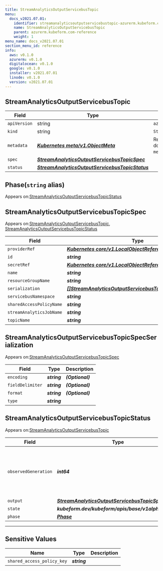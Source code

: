 ```yaml
---
title: StreamAnalyticsOutputServicebusTopic
menu:
  docs_v2021.07.01:
    identifier: streamanalyticsoutputservicebustopic-azurerm.kubeform.com
    name: StreamAnalyticsOutputServicebusTopic
    parent: azurerm.kubeform.com-reference
    weight: 1
menu_name: docs_v2021.07.01
section_menu_id: reference
info:
  aws: v0.1.0
  azurerm: v0.1.0
  digitalocean: v0.1.0
  google: v0.1.0
  installer: v2021.07.01
  linode: v0.1.0
  version: v2021.07.01
---
```


## StreamAnalyticsOutputServicebusTopic
| Field | Type | Description |
| ------ | ----- | ----------- |
| `apiVersion` | string | `azurerm.kubeform.com/v1alpha1` |
|    `kind` | string | `StreamAnalyticsOutputServicebusTopic` |
| `metadata` | ***[Kubernetes meta/v1.ObjectMeta](https://v1-18.docs.kubernetes.io/docs/reference/generated/kubernetes-api/v1.18/#objectmeta-v1-meta)***|Refer to the Kubernetes API documentation for the fields of the `metadata` field.|
| `spec` | ***[StreamAnalyticsOutputServicebusTopicSpec](#streamanalyticsoutputservicebustopicspec)***||
| `status` | ***[StreamAnalyticsOutputServicebusTopicStatus](#streamanalyticsoutputservicebustopicstatus)***||
## Phase(`string` alias)

Appears on:[StreamAnalyticsOutputServicebusTopicStatus](#streamanalyticsoutputservicebustopicstatus)

## StreamAnalyticsOutputServicebusTopicSpec

Appears on:[StreamAnalyticsOutputServicebusTopic](#streamanalyticsoutputservicebustopic), [StreamAnalyticsOutputServicebusTopicStatus](#streamanalyticsoutputservicebustopicstatus)

| Field | Type | Description |
| ------ | ----- | ----------- |
| `providerRef` | ***[Kubernetes core/v1.LocalObjectReference](https://v1-18.docs.kubernetes.io/docs/reference/generated/kubernetes-api/v1.18/#localobjectreference-v1-core)***||
| `id` | ***string***||
| `secretRef` | ***[Kubernetes core/v1.LocalObjectReference](https://v1-18.docs.kubernetes.io/docs/reference/generated/kubernetes-api/v1.18/#localobjectreference-v1-core)***||
| `name` | ***string***||
| `resourceGroupName` | ***string***||
| `serialization` | ***[[]StreamAnalyticsOutputServicebusTopicSpecSerialization](#streamanalyticsoutputservicebustopicspecserialization)***||
| `servicebusNamespace` | ***string***||
| `sharedAccessPolicyName` | ***string***||
| `streamAnalyticsJobName` | ***string***||
| `topicName` | ***string***||
## StreamAnalyticsOutputServicebusTopicSpecSerialization

Appears on:[StreamAnalyticsOutputServicebusTopicSpec](#streamanalyticsoutputservicebustopicspec)

| Field | Type | Description |
| ------ | ----- | ----------- |
| `encoding` | ***string***| ***(Optional)*** |
| `fieldDelimiter` | ***string***| ***(Optional)*** |
| `format` | ***string***| ***(Optional)*** |
| `type` | ***string***||
## StreamAnalyticsOutputServicebusTopicStatus

Appears on:[StreamAnalyticsOutputServicebusTopic](#streamanalyticsoutputservicebustopic)

| Field | Type | Description |
| ------ | ----- | ----------- |
| `observedGeneration` | ***int64***| ***(Optional)*** Resource generation, which is updated on mutation by the API Server.|
| `output` | ***[StreamAnalyticsOutputServicebusTopicSpec](#streamanalyticsoutputservicebustopicspec)***| ***(Optional)*** |
| `state` | ***kubeform.dev/kubeform/apis/base/v1alpha1.State***| ***(Optional)*** |
| `phase` | ***[Phase](#phase)***| ***(Optional)*** |
---
## Sensitive Values
| Name | Type | Description |
|------|------|-------------|
| `shared_access_policy_key` | ***string*** ||
